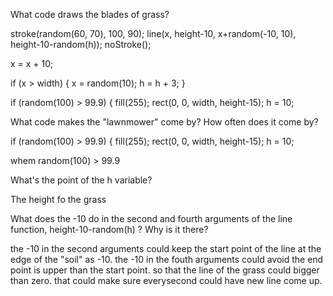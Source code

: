 What code draws the blades of grass?

stroke(random(60, 70), 100, 90);
  line(x, height-10, x+random(-10, 10), height-10-random(h));
  noStroke();

  x = x + 10;

  if (x > width) {
    x = random(10);
    h = h + 3;
  }

  if (random(100) > 99.9) {
    fill(255);
    rect(0, 0, width, height-15);
    h = 10;
    
What code makes the "lawnmower" come by? How often does it come by?

  if (random(100) > 99.9) {
    fill(255);
    rect(0, 0, width, height-15);
    h = 10;
    
   whem random(100) > 99.9
  
What's the point of the h variable?

The height fo the grass

What does the -10 do in the second and fourth arguments of the line function, height-10-random(h) ? Why is it there?

the -10 in the second arguments could keep the start point of the line at the edge of the "soil" as -10.
the -10 in the fouth arguments could avoid the end point is upper than the start point. so that the line of the grass could bigger than zero.
that could make sure everysecond could have new line come up.
